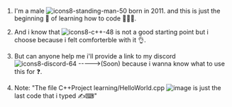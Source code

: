 1. I'm a male ![icons8-standing-man-50](https://github.com/AdemCpp/My-C-Code/assets/164550699/817b01ee-5573-48cb-8dab-3ec788889525) born in 2011. and this is just the beginning 🚀 of learning how to code 👨🏻‍💻.
 
2. And i know that ![icons8-c++-48](https://github.com/AdemCpp/My-C-Code/assets/164550699/31b276ba-ccb3-42b0-9b4c-4c45698e8e15) is not a good starting point but i choose because i felt comforterble with it 👌.
3. But can anyone help me i'll provide a link to my discord ![icons8-discord-64](https://github.com/AdemCpp/My-C-Code/assets/164550699/b79cccaa-c701-42ad-a856-0bcf79c18fe2)
----->(Soon) because i wanna know what to use this for ❓.
4. Note: "The file C++Project learning/HelloWorld.cpp ![image](https://github.com/AdemCpp/My-C-Code/assets/164550699/7389eddf-d977-4b30-8acf-630a15070046) is just the last code that i typed ✍⌨"
